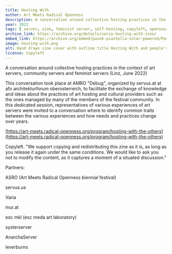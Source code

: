 ```yaml
---
title: Hosting With
author: Art Meets Radical Openness
description: A conversation around collective hosting practices in the context of art servers, community servers and feminist servers 
year: 2022
tags: [ server, zine, feminist server, self-hosting, copyleft, opensource, radical networks, anarchaserver ]
archive_link: https://archive.org/details/varia-hosting-with-zine/
embed_link: https://archive.org/embed/pasek-piantella-solar-powered/Pasek-Piantella-Solar_Powered/
image: hosting-with.png
alt: Hand drawn zine cover with outline title Hosting With and people's names below
license: Copyleft 
---
```


A conversation around collective hosting practices in the context of art servers, community servers and feminist servers (Linz, June 2022)

This conversation took place at AMRO "Debug", organized by servus.at at afo architekturforum oberosterreich, to facilitate the exchange of knowledge and ideas about the practices of art hosting and cultural providers such as the ones managed by many of the members of the festival community. In this dedicated session, representatives of various experiences of art servers were invited to a conversation where to identify common traits between the various experiences and how needs and practices change over years.

[https://art-meets.radical-openness.org/program/hosting-with-the-others](https://art-meets.radical-openness.org/program/hosting-with-the-others)

Copyleft. "We support copying and redistributing this zine as it is, as long as you release it again under the same conditions. We would like to ask you not to modify the content, as it captures a moment of a situated discussion."

Partners:

ASRO (Art Meets Radical Openness biennial festival)

servus.us

Varia

mur.at

esc mkl (esc meda art laboratory)

systerserver

AnarchaServer

leverburns
